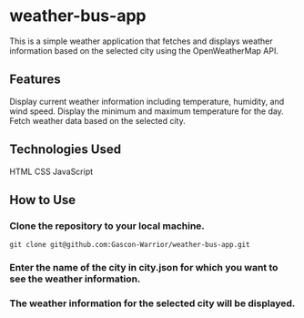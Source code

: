 # weather-bus-app
This is a simple weather application that fetches and displays weather information based on the selected city using the OpenWeatherMap API.

## Features
  Display current weather information including temperature, humidity, and wind speed.
  Display the minimum and maximum temperature for the day.
  Fetch weather data based on the selected city.
  
## Technologies Used
  HTML
  CSS
  JavaScript
  
## How to Use
  ### Clone the repository to your local machine.
    git clone git@github.com:Gascon-Warrior/weather-bus-app.git
  ### Enter the name of the city in city.json for which you want to see the weather information.  
  ### The weather information for the selected city will be displayed.
